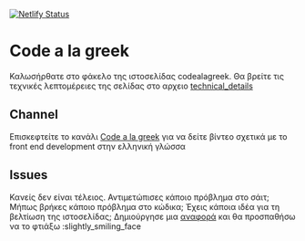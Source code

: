 [![Netlify Status](https://api.netlify.com/api/v1/badges/69b2b2f1-441e-46ad-9246-d92e63268cc1/deploy-status)](https://app.netlify.com/sites/codealagreek/deploys)
# Code a la greek
Καλωσήρθατε στο φάκελο της ιστοσελίδας codealagreek.
Θα βρείτε τις τεχνικές λεπτομέρειες της σελίδας στο αρχειο [technical_details](/technical_details.md)

## Channel
Επισκεφτείτε το κανάλι [Code a la greek](https://youtube.com/@codealagreek) για να δείτε βίντεο σχετικά με το front end development στην ελληνική γλώσσα

## Issues
Κανείς δεν είναι τέλειος. 
Αντιμετώπισες κάποιο πρόβλημα στο σάιτ;
Μήπως βρήκες κάποιο πρόβλημα στο κώδικα;
Έχεις κάποια ιδέα για τη βελτίωση της ιστοσελίδας;
Δημιούργησε μια [αναφορά](https://github.com/code-a-la-greek/codealagreek/issues) και θα προσπαθήσω να το φτιάξω :slightly_smiling_face
